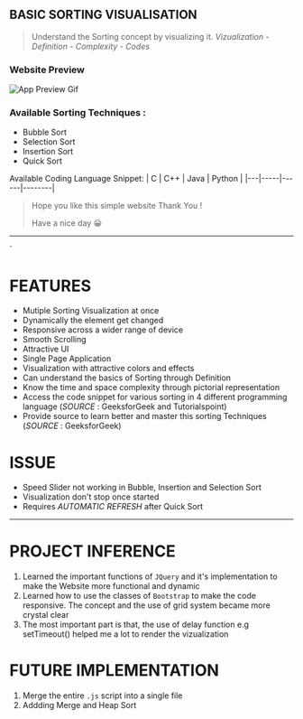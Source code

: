 

## BASIC SORTING VISUALISATION
> Understand the Sorting concept by visualizing it.
> *Vizualization* _-_ *Definition* _-_ *Complexity* _-_ *Codes*



### Website Preview
![App Preview Gif](images/Algorithm_App.gif)

### Available Sorting Techniques :
  * Bubble Sort
  * Selection Sort
  * Insertion Sort
  * Quick Sort

 Available Coding Language Snippet:
| C | C++ | Java | Python |
|---|-----|------|--------|
  
> Hope you like this simple website
> Thank You ! 
>
>Have a nice day &#128512;

---



`

# FEATURES
  * Mutiple Sorting Visualization at once
  * Dynamically the element get changed
  * Responsive across a wider range of device
  * Smooth Scrolling
  * Attractive UI
  * Single Page Application
  * Visualization with attractive colors and effects
  * Can understand the basics of Sorting through Definition
  * Know the time and space complexity through pictorial representation
  * Access the code snippet for various sorting in 4 different programming language (*_SOURCE_* : GeeksforGeek and Tutorialspoint)
  * Provide source to learn better and master this sorting Techniques (*_SOURCE_* : GeeksforGeek)


# ISSUE
  * Speed Slider not working in Bubble, Insertion and Selection Sort
  * Visualization don't stop once started
  * Requires _AUTOMATIC REFRESH_ after Quick Sort




---


# PROJECT INFERENCE
  1. Learned the important functions of `JQuery` and it's implementation to make the Website more functional and dynamic
  2. Learned how to use the classes of `Bootstrap` to make the code responsive. The concept and the use of grid system became more crystal clear
  3. The most important part is that, the use of delay function e.g setTimeout() helped me a lot to render the vizualization
  
# FUTURE IMPLEMENTATION
  1. Merge the entire `.js` script into a single file
  2. Addding Merge and Heap Sort
  
